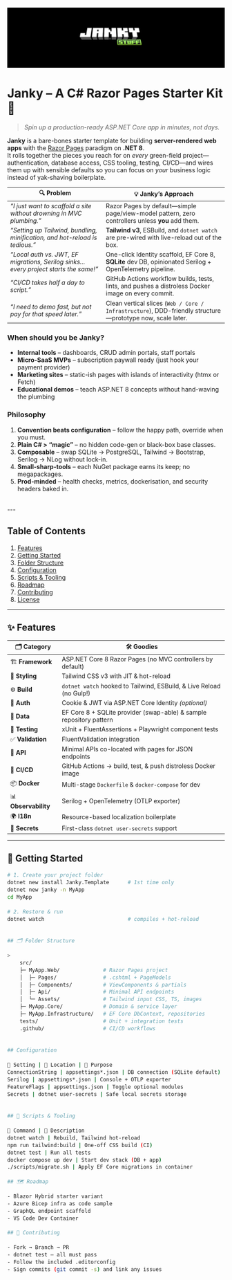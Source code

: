 ![](https://github.com/is-leeroy-jenkins/Janky/blob/master/Resources/Images/GIthub/JankyProject.png)

# Janky – A C# Razor Pages Starter Kit 🚀
> *Spin up a production-ready ASP.NET Core app in minutes, not days.*


**Janky** is a bare-bones starter template for building **server-rendered web apps** with the
[Razor Pages](https://learn.microsoft.com/aspnet/core/razor-pages) paradigm on **.NET 8**.  
It rolls together the pieces you reach for on *every* green-field project—authentication,
database access, CSS tooling, testing, CI/CD—and wires them up with sensible defaults so you
can focus on *your* business logic instead of yak-shaving boilerplate.

| 🔍 Problem | 💡 Janky’s Approach |
|-----------|--------------------|
| *“I just want to scaffold a site without drowning in MVC plumbing.”* | Razor Pages by default—simple page/view-model pattern, zero controllers unless **you** add them. |
| *“Setting up Tailwind, bundling, minification, and hot-reload is tedious.”* | **Tailwind v3**, ESBuild, and `dotnet watch` are pre-wired with live-reload out of the box. |
| *“Local auth vs. JWT, EF migrations, Serilog sinks… every project starts the same!”* | One-click Identity scaffold, EF Core 8, **SQLite** dev DB, opinionated Serilog + OpenTelemetry pipeline. |
| *“CI/CD takes half a day to script.”* | GitHub Actions workflow builds, tests, lints, and pushes a distroless Docker image on every commit. |
| *“I need to demo fast, but not pay for that speed later.”* | Clean vertical slices (`Web / Core / Infrastructure`), DDD-friendly structure—prototype now, scale later. |

### When should you be Janky?
* **Internal tools** – dashboards, CRUD admin portals, staff portals  
* **Micro-SaaS MVPs** – subscription paywall ready (just hook your payment provider)  
* **Marketing sites** – static-ish pages with islands of interactivity (htmx or Fetch)  
* **Educational demos** – teach ASP.NET 8 concepts without hand-waving the plumbing  

### Philosophy
1. **Convention beats configuration** – follow the happy path, override when you must.  
2. **Plain C# > “magic”** – no hidden code-gen or black-box base classes.  
3. **Composable** – swap SQLite → PostgreSQL, Tailwind → Bootstrap, Serilog → NLog without lock-in.  
4. **Small-sharp-tools** – each NuGet package earns its keep; no megapackages.  
5. **Prod-minded** – health checks, metrics, dockerisation, and security headers baked in.

<br/>
---

## Table of Contents

1. [Features](#features)
2. [Getting Started](#getting-started)
3. [Folder Structure](#folder-structure)
4. [Configuration](#configuration)
5. [Scripts & Tooling](#scripts--tooling)
6. [Roadmap](#roadmap)
7. [Contributing](#contributing)
8. [License](#license)

---

## ✨ Features

| 🗂 Category               | 🛠 Goodies                                                                     |
|--------------------------|--------------------------------------------------------------------------------|
| 🏗 **Framework**         | ASP.NET Core 8 Razor Pages (no MVC controllers by default)                     |
| 🎨 **Styling**           | Tailwind CSS v3 with JIT & hot-reload                                          |
| ⚙️ **Build**             | `dotnet watch` hooked to Tailwind, ESBuild, & Live Reload (no Gulp!)          |
| 🔐 **Auth**              | Cookie & JWT via ASP.NET Core Identity *(optional)*                           |
| 💾 **Data**              | EF Core 8 + SQLite provider (swap-able) & sample repository pattern            |
| 🧪 **Testing**           | xUnit + FluentAssertions + Playwright component tests                          |
| ✅ **Validation**        | FluentValidation integration                                                   |
| 🔌 **API**               | Minimal APIs co-located with pages for JSON endpoints                          |
| 🐳 **CI/CD**             | GitHub Actions → build, test, & push distroless Docker image                  |
| 📦 **Docker**            | Multi-stage `Dockerfile` & `docker-compose` for dev                            |
| 📊 **Observability**     | Serilog + OpenTelemetry (OTLP exporter)                                        |
| 🌍 **I18n**              | Resource-based localization boilerplate                                        |
| 🔑 **Secrets**           | First-class `dotnet user-secrets` support                                      |

---

## 🚀 Getting Started

```bash
# 1. Create your project folder
dotnet new install Janky.Template      # 1st time only
dotnet new janky -n MyApp
cd MyApp

# 2. Restore & run
dotnet watch                           # compiles + hot-reload


## 🗂 Folder Structure

> 
    src/
    ├─ MyApp.Web/              # Razor Pages project
    │  ├─ Pages/               # .cshtml + PageModels
    │  ├─ Components/          # ViewComponents & partials
    │  ├─ Api/                 # Minimal API endpoints
    │  └─ Assets/              # Tailwind input CSS, TS, images
    ├─ MyApp.Core/             # Domain & service layer
    ├─ MyApp.Infrastructure/   # EF Core DbContext, repositories
    tests/                     # Unit + integration tests
    .github/                   # CI/CD workflows


## Configuration

🔧 Setting | 📄 Location | 📝 Purpose
ConnectionString | appsettings*.json | DB connection (SQLite default)
Serilog | appsettings*.json | Console + OTLP exporter
FeatureFlags | appsettings.json | Toggle optional modules
Secrets | dotnet user-secrets | Safe local secrets storage


## 🏃 Scripts & Tooling

🔨 Command | 💬 Description
dotnet watch | Rebuild, Tailwind hot-reload
npm run tailwind:build | One-off CSS build (CI)
dotnet test | Run all tests
docker compose up dev | Start dev stack (DB + app)
./scripts/migrate.sh | Apply EF Core migrations in container

## 🗺 Roadmap

- Blazor Hybrid starter variant
- Azure Bicep infra as code sample
- GraphQL endpoint scaffold
- VS Code Dev Container

## 🤝 Contributing

- Fork → Branch → PR
- dotnet test – all must pass
- Follow the included .editorconfig
- Sign commits (git commit -s) and link any issues